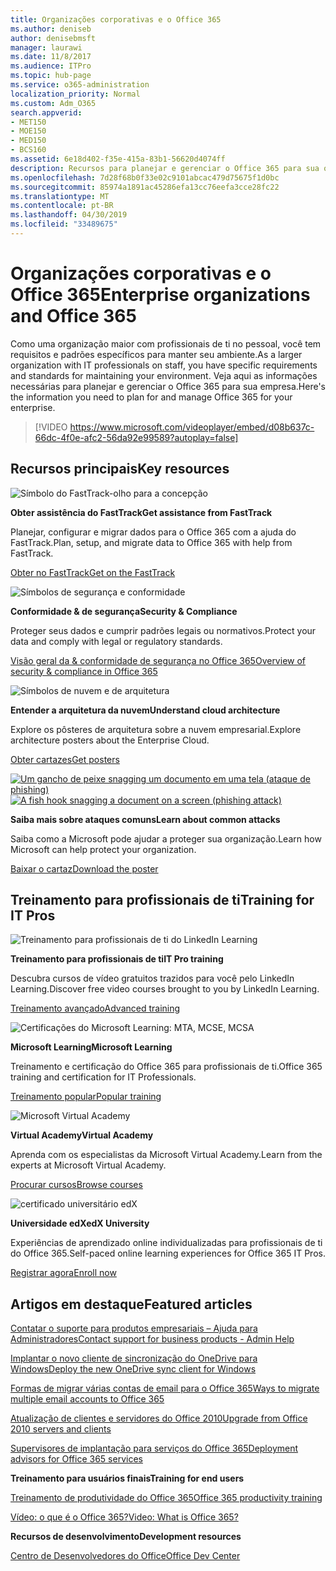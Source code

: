 ```yaml
---
title: Organizações corporativas e o Office 365
ms.author: deniseb
author: denisebmsft
manager: laurawi
ms.date: 11/8/2017
ms.audience: ITPro
ms.topic: hub-page
ms.service: o365-administration
localization_priority: Normal
ms.custom: Adm_O365
search.appverid:
- MET150
- MOE150
- MED150
- BCS160
ms.assetid: 6e18d402-f35e-415a-83b1-56620d4074ff
description: Recursos para planejar e gerenciar o Office 365 para sua organização corporativa.
ms.openlocfilehash: 7d28f68b0f33e02c9101abcac479d75675f1d0bc
ms.sourcegitcommit: 85974a1891ac45286efa13cc76eefa3cce28fc22
ms.translationtype: MT
ms.contentlocale: pt-BR
ms.lasthandoff: 04/30/2019
ms.locfileid: "33489675"
---
```

# <a name="enterprise-organizations-and-office-365"></a><span data-ttu-id="984c2-103">Organizações corporativas e o Office 365</span><span class="sxs-lookup"><span data-stu-id="984c2-103">Enterprise organizations and Office 365</span></span>

<span data-ttu-id="984c2-104">Como uma organização maior com profissionais de ti no pessoal, você tem requisitos e padrões específicos para manter seu ambiente.</span><span class="sxs-lookup"><span data-stu-id="984c2-104">As a larger organization with IT professionals on staff, you have specific requirements and standards for maintaining your environment.</span></span> <span data-ttu-id="984c2-105">Veja aqui as informações necessárias para planejar e gerenciar o Office 365 para sua empresa.</span><span class="sxs-lookup"><span data-stu-id="984c2-105">Here's the information you need to plan for and manage Office 365 for your enterprise.</span></span>
  

> [!VIDEO https://www.microsoft.com/videoplayer/embed/d08b637c-66dc-4f0e-afc2-56da92e99589?autoplay=false]
  
## <a name="key-resources"></a><span data-ttu-id="984c2-106">Recursos principais</span><span class="sxs-lookup"><span data-stu-id="984c2-106">Key resources</span></span>

![Símbolo do FastTrack-olho para a concepção](media/263443cf-d8bd-460b-ac46-a08323551f3f.png)
  
 <span data-ttu-id="984c2-108">**Obter assistência do FastTrack**</span><span class="sxs-lookup"><span data-stu-id="984c2-108">**Get assistance from FastTrack**</span></span>
  
<span data-ttu-id="984c2-109">Planejar, configurar e migrar dados para o Office 365 com a ajuda do FastTrack.</span><span class="sxs-lookup"><span data-stu-id="984c2-109">Plan, setup, and migrate data to Office 365 with help from FastTrack.</span></span>
  
[<span data-ttu-id="984c2-110">Obter no FastTrack</span><span class="sxs-lookup"><span data-stu-id="984c2-110">Get on the FastTrack</span></span>](https://go.microsoft.com/fwlink/?linkid=238431)
  
![Símbolos de segurança e conformidade](media/f96c2cdf-d151-4f44-bb11-20bb7f366a21.png)
  
 <span data-ttu-id="984c2-112">**Conformidade &amp; de segurança**</span><span class="sxs-lookup"><span data-stu-id="984c2-112">**Security &amp; Compliance**</span></span>
  
<span data-ttu-id="984c2-113">Proteger seus dados e cumprir padrões legais ou normativos.</span><span class="sxs-lookup"><span data-stu-id="984c2-113">Protect your data and comply with legal or regulatory standards.</span></span>
  
[<span data-ttu-id="984c2-114">Visão geral da &amp; conformidade de segurança no Office 365</span><span class="sxs-lookup"><span data-stu-id="984c2-114">Overview of security &amp; compliance in Office 365</span></span>](https://support.office.com/article/dcb83b2c-ac66-4ced-925d-50eb9698a0b2)
  
![Símbolos de nuvem e de arquitetura](media/2850ac8d-4c99-4825-869e-83724c4ef54e.png)
  
 <span data-ttu-id="984c2-116">**Entender a arquitetura da nuvem**</span><span class="sxs-lookup"><span data-stu-id="984c2-116">**Understand cloud architecture**</span></span>
  
<span data-ttu-id="984c2-117">Explore os pôsteres de arquitetura sobre a nuvem empresarial.</span><span class="sxs-lookup"><span data-stu-id="984c2-117">Explore architecture posters about the Enterprise Cloud.</span></span>
  
[<span data-ttu-id="984c2-118">Obter cartazes</span><span class="sxs-lookup"><span data-stu-id="984c2-118">Get posters</span></span>](https://aka.ms/cloudarch)
  
<span data-ttu-id="984c2-119">[![Um gancho de peixe snagging um documento em uma tela (ataque de phishing)](media/dc32a996-623a-400c-9b7a-ed1b89a56948.png)](https://aka.ms/commonattacks)</span><span class="sxs-lookup"><span data-stu-id="984c2-119">[![A fish hook snagging a document on a screen (phishing attack)](media/dc32a996-623a-400c-9b7a-ed1b89a56948.png)](https://aka.ms/commonattacks)</span></span>
  
 <span data-ttu-id="984c2-120">**Saiba mais sobre ataques comuns**</span><span class="sxs-lookup"><span data-stu-id="984c2-120">**Learn about common attacks**</span></span>
  
<span data-ttu-id="984c2-121">Saiba como a Microsoft pode ajudar a proteger sua organização.</span><span class="sxs-lookup"><span data-stu-id="984c2-121">Learn how Microsoft can help protect your organization.</span></span>
  
[<span data-ttu-id="984c2-122">Baixar o cartaz</span><span class="sxs-lookup"><span data-stu-id="984c2-122">Download the poster</span></span>](https://aka.ms/commonattacks)
  
## <a name="training-for-it-pros"></a><span data-ttu-id="984c2-123">Treinamento para profissionais de ti</span><span class="sxs-lookup"><span data-stu-id="984c2-123">Training for IT Pros</span></span>

![Treinamento para profissionais de ti do LinkedIn Learning](media/b951eac7-9d99-42b5-86a3-3058a6445077.png)
  
 <span data-ttu-id="984c2-125">**Treinamento para profissionais de ti**</span><span class="sxs-lookup"><span data-stu-id="984c2-125">**IT Pro training**</span></span>
  
<span data-ttu-id="984c2-126">Descubra cursos de vídeo gratuitos trazidos para você pelo LinkedIn Learning.</span><span class="sxs-lookup"><span data-stu-id="984c2-126">Discover free video courses brought to you by LinkedIn Learning.</span></span>
  
[<span data-ttu-id="984c2-127">Treinamento avançado</span><span class="sxs-lookup"><span data-stu-id="984c2-127">Advanced training</span></span>](https://support.office.com/article/68cc9b95-0bdc-491e-a81f-ee70b3ec63c5.aspx)
  
![Certificações do Microsoft Learning: MTA, MCSE, MCSA](media/8eab3b6a-5aff-423c-9c57-fd078fdebca8.png)
  
 <span data-ttu-id="984c2-129">**Microsoft Learning**</span><span class="sxs-lookup"><span data-stu-id="984c2-129">**Microsoft Learning**</span></span>
  
<span data-ttu-id="984c2-130">Treinamento e certificação do Office 365 para profissionais de ti.</span><span class="sxs-lookup"><span data-stu-id="984c2-130">Office 365 training and certification for IT Professionals.</span></span>
  
[<span data-ttu-id="984c2-131">Treinamento popular</span><span class="sxs-lookup"><span data-stu-id="984c2-131">Popular training</span></span>](https://go.microsoft.com/fwlink/?linkid=826247)
  
![Microsoft Virtual Academy](media/1bced083-acd6-4705-9f22-22009166a5d7.png)
  
 <span data-ttu-id="984c2-133">**Virtual Academy**</span><span class="sxs-lookup"><span data-stu-id="984c2-133">**Virtual Academy**</span></span>
  
<span data-ttu-id="984c2-134">Aprenda com os especialistas da Microsoft Virtual Academy.</span><span class="sxs-lookup"><span data-stu-id="984c2-134">Learn from the experts at Microsoft Virtual Academy.</span></span>
  
[<span data-ttu-id="984c2-135">Procurar cursos</span><span class="sxs-lookup"><span data-stu-id="984c2-135">Browse courses</span></span>](https://go.microsoft.com/fwlink/?linkid=826248)
  
![certificado universitário edX](media/c52ff863-94fa-4d6e-b91f-f9057956a7b0.png)
  
 <span data-ttu-id="984c2-137">**Universidade edX**</span><span class="sxs-lookup"><span data-stu-id="984c2-137">**edX University**</span></span>
  
<span data-ttu-id="984c2-138">Experiências de aprendizado online individualizadas para profissionais de ti do Office 365.</span><span class="sxs-lookup"><span data-stu-id="984c2-138">Self-paced online learning experiences for Office 365 IT Pros.</span></span>
  
[<span data-ttu-id="984c2-139">Registrar agora</span><span class="sxs-lookup"><span data-stu-id="984c2-139">Enroll now</span></span>](https://go.microsoft.com/fwlink/?linkid=852994)
  
## <a name="featured-articles"></a><span data-ttu-id="984c2-140">Artigos em destaque</span><span class="sxs-lookup"><span data-stu-id="984c2-140">Featured articles</span></span>

[<span data-ttu-id="984c2-141">Contatar o suporte para produtos empresariais – Ajuda para Administradores</span><span class="sxs-lookup"><span data-stu-id="984c2-141">Contact support for business products - Admin Help</span></span>](https://support.office.com/article/32a17ca7-6fa0-4870-8a8d-e25ba4ccfd4b)
  
[<span data-ttu-id="984c2-142">Implantar o novo cliente de sincronização do OneDrive para Windows</span><span class="sxs-lookup"><span data-stu-id="984c2-142">Deploy the new OneDrive sync client for Windows</span></span>](https://support.office.com/article/3f3a511c-30c6-404a-98bf-76f95c519668)
  
[<span data-ttu-id="984c2-143">Formas de migrar várias contas de email para o Office 365</span><span class="sxs-lookup"><span data-stu-id="984c2-143">Ways to migrate multiple email accounts to Office 365</span></span>](https://support.office.com/article/0a4913fe-60fb-498f-9155-a86516418842)
  
[<span data-ttu-id="984c2-144">Atualização de clientes e servidores do Office 2010</span><span class="sxs-lookup"><span data-stu-id="984c2-144">Upgrade from Office 2010 servers and clients</span></span>](upgrade-from-office-2010-servers-and-products.md)
  
[<span data-ttu-id="984c2-145">Supervisores de implantação para serviços do Office 365</span><span class="sxs-lookup"><span data-stu-id="984c2-145">Deployment advisors for Office 365 services</span></span>](deployment-advisors-for-office-365.md)
  
 <span data-ttu-id="984c2-146">**Treinamento para usuários finais**</span><span class="sxs-lookup"><span data-stu-id="984c2-146">**Training for end users**</span></span>
  
[<span data-ttu-id="984c2-147">Treinamento de produtividade do Office 365</span><span class="sxs-lookup"><span data-stu-id="984c2-147">Office 365 productivity training</span></span>](https://support.office.com/article/af07cb6b-980d-4f33-8599-322582767408)
  
[<span data-ttu-id="984c2-148">Vídeo: o que é o Office 365?</span><span class="sxs-lookup"><span data-stu-id="984c2-148">Video: What is Office 365?</span></span>](https://support.office.com/article/847caf12-2589-452c-8aca-1c009797678b)
  
 <span data-ttu-id="984c2-149">**Recursos de desenvolvimento**</span><span class="sxs-lookup"><span data-stu-id="984c2-149">**Development resources**</span></span>
  
[<span data-ttu-id="984c2-150">Centro de Desenvolvedores do Office</span><span class="sxs-lookup"><span data-stu-id="984c2-150">Office Dev Center</span></span>](https://go.microsoft.com/fwlink/?linkid=615418)
  


